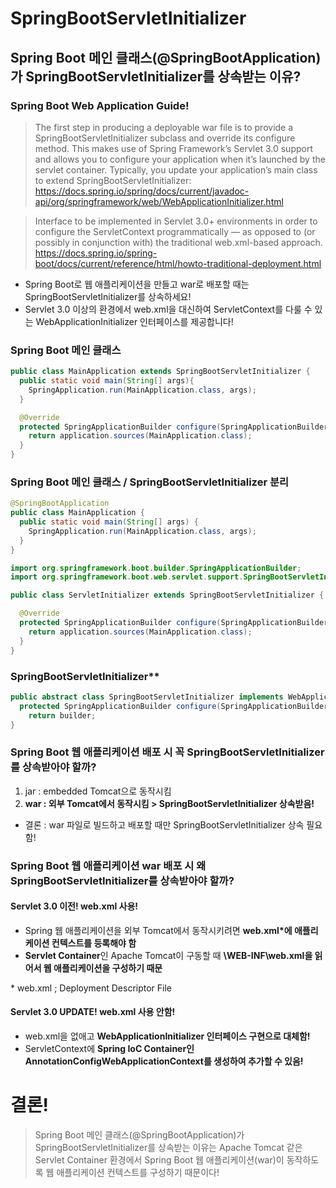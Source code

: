 # SpringBootServletInitializer

## Spring Boot 메인 클래스(@SpringBootApplication)가 SpringBootServletInitializer를 상속받는 이유?

### Spring Boot Web Application Guide!

> The first step in producing a deployable war file is to provide a SpringBootServletInitializer subclass and override its configure method. This makes use of Spring Framework’s Servlet 3.0 support and allows you to configure your application when it’s launched by the servlet container. Typically, you update your application’s main class to extend SpringBootServletInitializer:
https://docs.spring.io/spring/docs/current/javadoc-api/org/springframework/web/WebApplicationInitializer.html

> Interface to be implemented in Servlet 3.0+ environments in order to configure the ServletContext programmatically — as opposed to (or possibly in conjunction with) the traditional web.xml-based approach.
https://docs.spring.io/spring-boot/docs/current/reference/html/howto-traditional-deployment.html

- Spring Boot로 웹 애플리케이션을 만들고 war로 배포할 때는 SpringBootServletInitializer를 상속하세요!
- Servlet 3.0 이상의 환경에서 web.xml을 대신하여 ServletContext를 다룰 수 있는 WebApplicationInitializer 인터페이스를 제공합니다!

### Spring Boot 메인 클래스

```java
public class MainApplication extends SpringBootServletInitializer {
  public static void main(String[] args){
    SpringApplication.run(MainApplication.class, args);
  }

  @Override
  protected SpringApplicationBuilder configure(SpringApplicationBuilder application) {
    return application.sources(MainApplication.class);
  }
}
```

### Spring Boot 메인 클래스 / SpringBootServletInitializer 분리

```java
@SpringBootApplication
public class MainApplication {
  public static void main(String[] args) {
    SpringApplication.run(MainApplication.class, args);
  }
}
```

```java
import org.springframework.boot.builder.SpringApplicationBuilder;
import org.springframework.boot.web.servlet.support.SpringBootServletInitializer;

public class ServletInitializer extends SpringBootServletInitializer {

  @Override
  protected SpringApplicationBuilder configure(SpringApplicationBuilder application) {
    return application.sources(MainApplication.class);
  }
}
```

### SpringBootServletInitializer**

```java
public abstract class SpringBootServletInitializer implements WebApplicationInitializer {
  protected SpringApplicationBuilder configure(SpringApplicationBuilder builder)
    return builder;
}
```

### Spring Boot 웹 애플리케이션 배포 시 꼭 SpringBootServletInitializer를 상속받아야 할까?

1. jar : embedded Tomcat으로 동작시킴
2. **war : 외부 Tomcat에서 동작시킴 > SpringBootServletInitializer 상속받음!**
- 결론 : war 파일로 빌드하고 배포할 때만 SpringBootServletInitializer 상속 필요함!


### Spring Boot 웹 애플리케이션 war 배포 시 왜 SpringBootServletInitializer를 상속받아야 할까?

#### Servlet 3.0 이전! web.xml 사용!
- Spring 웹 애플리케이션을 외부 Tomcat에서 동작시키려면 **web.xml\*에 애플리케이션 컨텍스트를 등록해야 함**
- **Servlet Container**인 Apache Tomcat이 구동할 때 **\WEB-INF\web.xml을 읽어서 웹 애플리케이션을 구성하기 때문**

\* web.xml ; Deployment Descriptor File

#### Servlet 3.0 UPDATE! web.xml 사용 안함!
- web.xml을 없애고 **WebApplicationInitializer 인터페이스 구현으로 대체함!**
- ServletContext에 **Spring IoC Container인 AnnotationConfigWebApplicationContext를 생성하여 추가할 수 있음!**

# 결론!
> Spring Boot 메인 클래스(@SpringBootApplication)가 SpringBootServletInitializer를 상속받는 이유는 Apache Tomcat 같은 Servlet Container 환경에서 Spring Boot 웹 애플리케이션(war)이 동작하도록 웹 애플리케이션 컨텍스트를 구성하기 때문이다!
